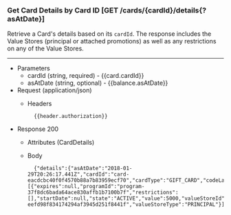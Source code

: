 ### Get Card Details by Card ID [GET /cards/{cardId}/details{?asAtDate}]
Retrieve a Card's details based on its `cardId`. 
The response includes the Value Stores (principal or attached promotions) as well as any restrictions on any of the Value Stores.

---
+ Parameters
    + cardId (string, required) - {{card.cardId}}
    + asAtDate (string, optional) - {{balance.asAtDate}}
+ Request (application/json)
    + Headers

            {{header.authorization}}

+ Response 200
    + Attributes (CardDetails)

    + Body

            {"details":{"asAtDate":"2018-01-29T20:26:17.441Z","cardId":"card-eacdcbc40f0f4570b88a7b83959ecf70","cardType":"GIFT_CARD","codeLastFour":"2RZD","currency":"USD","valueStores":[{"expires":null,"programId":"program-37f8dc6bada64ace830affb1b7100b7f","restrictions":[],"startDate":null,"state":"ACTIVE","value":5000,"valueStoreId":"value-eefd98f834174294af3945d251f8441f","valueStoreType":"PRINCIPAL"}]}}